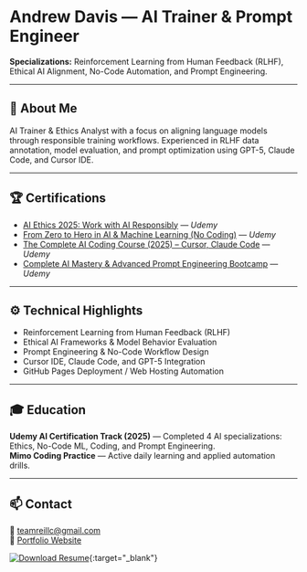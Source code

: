 # Andrew Davis — AI Trainer & Prompt Engineer  

**Specializations:** Reinforcement Learning from Human Feedback (RLHF), Ethical AI Alignment, No-Code Automation, and Prompt Engineering.  

---

## 🧠 About Me  
AI Trainer & Ethics Analyst with a focus on aligning language models through responsible training workflows. Experienced in RLHF data annotation, model evaluation, and prompt optimization using GPT-5, Claude Code, and Cursor IDE.

---

## 🏆 Certifications  
- [AI Ethics 2025: Work with AI Responsibly](https://ude.my/UC-3fff7a0c-d0ef-4df3-afa9-b670ba8384df) — *Udemy*  
- [From Zero to Hero in AI & Machine Learning (No Coding)](https://ude.my/UC-e1cd0d82-8ffd-4c6e-9bc4-88149a01bd0a) — *Udemy*  
- [The Complete AI Coding Course (2025) – Cursor, Claude Code](https://ude.my/UC-c35fb6ce-6e2d-4c21-adbb-1ede6526cad4) — *Udemy*  
- [Complete AI Mastery & Advanced Prompt Engineering Bootcamp](https://ude.my/UC-33aeb59c-731f-4efc-a5a8-312e54b919ed) — *Udemy*  

---

## ⚙️ Technical Highlights  
- Reinforcement Learning from Human Feedback (RLHF)  
- Ethical AI Frameworks & Model Behavior Evaluation  
- Prompt Engineering & No-Code Workflow Design  
- Cursor IDE, Claude Code, and GPT-5 Integration  
- GitHub Pages Deployment / Web Hosting Automation  

---

## 🎓 Education  
**Udemy AI Certification Track (2025)** — Completed 4 AI specializations: Ethics, No-Code ML, Coding, and Prompt Engineering.  
**Mimo Coding Practice** — Active daily learning and applied automation drills.  

---

## 📫 Contact  
📧 teamreillc@gmail.com  
🔗 [Portfolio Website](https://andrew-davis-ai-portfolio.github.io)  



[![Download Resume](https://img.shields.io/badge/Download_Resume-PDF-blue?style=for-the-badge)](./Andrew_Davis_AI_Resume.pdf){:target="_blank"}
